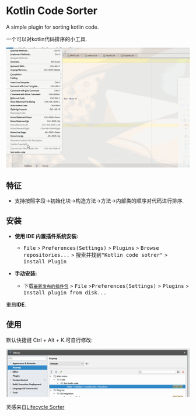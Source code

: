# Kotlin Code Sorter

A simple plugin for sorting kotlin code.

一个可以对kotlin代码排序的小工具.

![1](./img/1.gif)

## 特征

-   支持按照字段->初始化块->构造方法->方法->内部类的顺序对代码进行排序.

## 安装

- **使用 IDE 内置插件系统安装:**
  - <kbd>File</kbd> > <kbd>Preferences(Settings)</kbd> > <kbd>Plugins</kbd> > <kbd>Browse repositories...</kbd> > <kbd>搜索并找到"Kotlin code sotrer"</kbd> > <kbd>Install Plugin</kbd>

- **手动安装:**
  - 下载[`最新发布的插件包`][latest-release] > <kbd>File</kbd> ><kbd>Preferences(Settings)</kbd> > <kbd>Plugins</kbd> > <kbd>Install plugin from disk...</kbd>

重启**IDE**.

## 使用

  默认快捷键 Ctrl + Alt + K.可自行修改:

![2](./img/2.png)


灵感来自[Lifecycle Sorter](https://plugins.jetbrains.com/plugin/7742-lifecycle-sorter)

[latest-release]: https://plugins.jetbrains.com/plugin/11163-kotlin-code-sorter